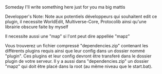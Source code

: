 Someday I'll write something here just for you ma big mattis



Developper's Note:
Note aux potentiels développeurs qui souhaitent edit ce plugin, il necessite WorldEdit, Multiverse-Core, Protocolib ainsi qu'une librairie obscure faite by myself

Il necessite aussi une "map" si l'ont peut dire appellée "mapz"

Vous trouverez un fichier compressé "dependencies.zip" contenant les différents plugins requis ainsi que leur config dans un dossier nommé "plugin". Ces plugins et leur config devront être transferé dans le dossier plugin de votre serveur. Il y a aussi dans "dependencies.zip" un dossier "mapz" qui doit être placé dans la root (au même niveau que le start.bat).
